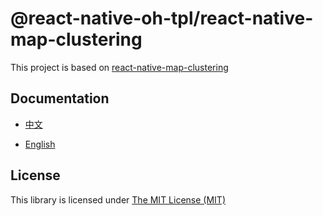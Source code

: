 # @react-native-oh-tpl/react-native-map-clustering

This project is based on [react-native-map-clustering](https://github.com/venits/react-native-map-clustering)

## Documentation

- [中文](https://gitee.com/react-native-oh-library/usage-docs/blob/master/zh-cn/react-native-map-clustering.md)

- [English](https://gitee.com/react-native-oh-library/usage-docs/blob/master/en/react-native-map-clustering.md)

## License

This library is licensed under [The MIT License (MIT)](https://github.com/react-native-oh-library/react-native-map-clustering/blob/sig/LICENSE)
